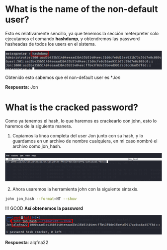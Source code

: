 # **What is the name of the non-default user?**

Esto es relativamente sencillo, ya que tenemos la sección meterpreter solo ejecutamos el comando **hashdump**, y obtendremos las password hasheadas de todos los users en el sistema.

![cr1](img/cr1.png)

Obtenido esto sabemos que el non-default user es **Jon*

**Respuesta:** Jon

# **What is the cracked password?**

Como ya tenemos el hash, lo que haremos es crackearlo con john, esto lo haremos de la siguiente manera.

1. Copiamos la línea completa del user Jon junto con su hash, y lo guardamos en un archivo de nombre cualquiera, en mi caso nombré el archivo como jon_hash.

![cr2](img/cr2.png)

2. Ahora usaremos la herramienta john con la siguiente sintaxis.

```bash
john jon_hash --format=NT --show
```
!!! GOOD
    **Así obtenemos la password**

![cr3](img/cr3.png)

**Respuesta**: alqfna22